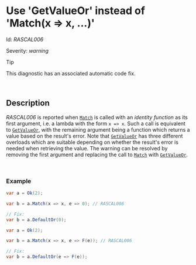 # Use 'GetValueOr' instead of 'Match(x => x, ...)'

Id: *RASCAL006*

Severity: *warning*

> [!TIP]
> This diagnostic has an associated automatic code fix.

<br/>

## Description

*RASCAL006* is reported when [`Match`](/api/Rascal.Result-1.html#Rascal_Result_1_Match__1_System_Func__0___0__System_Func_Rascal_Error___0__) is called with an *identity function* as its first argument, i.e. a lambda with the form `x => x`. Such a call is equivalent to [`GetValueOr`](/api/Rascal.Result-1.html#Rascal_Result_1_GetValueOr_System_Func_Rascal_Error__0__), with the remaining argument being a function which returns a value based on the result's error. Note that [`GetValueOr`](/api/Rascal.Result-1.html#Rascal_Result_1_GetValueOr_System_Func_Rascal_Error__0__) has three different overloads which are suitable depending on whether the result's error is needed when retrieving the value. The warning can be resolved by removing the first argument and replacing the call to [`Match`](/api/Rascal.Result-1.html#Rascal_Result_1_Match__1_System_Func__0___0__System_Func_Rascal_Error___0__) with [`GetValueOr`](/api/Rascal.Result-1.html#Rascal_Result_1_GetValueOr_System_Func_Rascal_Error__0__).

<br/>

### Example

```cs
var a = Ok(2);

var b = a.Match(x => x, e => 0); // RASCAL006

// Fix:
var b = a.DefaultOr(0);
```

```cs
var a = Ok(2);

var b = a.Match(x => x, e => F(e)); // RASCAL006

// Fix:
var b = a.DefaultOr(e => F(e));
```
